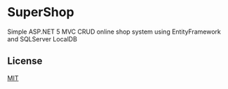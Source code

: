 # SuperShop

Simple ASP.NET 5 MVC CRUD online shop system using EntityFramework and SQLServer LocalDB

## License
[MIT](https://choosealicense.com/licenses/mit/)
